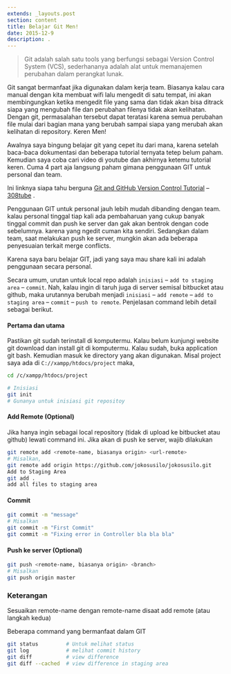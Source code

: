 ```yaml
---
extends: _layouts.post
section: content
title: Belajar Git Men!
date: 2015-12-9
description: .
---
```


> Git adalah salah satu tools yang berfungsi sebagai Version Control System (VCS), sederhananya adalah alat untuk memanajemen perubahan dalam perangkat lunak.

Git sangat bermanfaat jika digunakan dalam kerja team. Biasanya kalau cara manual dengan kita membuat wifi lalu mengedit di satu tempat, ini akan membingungkan ketika mengedit file yang sama dan tidak akan bisa ditrack siapa yang mengubah file dan perubahan filenya tidak akan kelihatan. Dengan git, permasalahan tersebut dapat teratasi karena semua perubahan file mulai dari bagian mana yang berubah sampai siapa yang merubah akan kelihatan di repository. Keren Men!

Awalnya saya bingung belajar git yang cepet itu dari mana, karena setelah baca-baca dokumentasi dan beberapa tutorial ternyata tetep belum paham. Kemudian saya coba cari video di youtube dan akhirnya ketemu tutorial keren. Cuma 4 part aja langsung paham gimana penggunaan GIT untuk personal dan team.

Ini linknya siapa tahu berguna [Git and GitHub Version Control Tutorial](https://www.youtube.com/watch?v=mYjZtU1-u9Y) – [308tube](https://www.youtube.com/watch?v=mYjZtU1-u9Y) .

Penggunaan GIT untuk personal jauh lebih mudah dibanding dengan team. kalau personal tinggal tiap kali ada pembaharuan yang cukup banyak tinggal commit dan push ke server dan gak akan bentrok dengan code sebelumnya. karena yang ngedit cuman kita sendiri. Sedangkan dalam team, saat melakukan push ke server, mungkin akan ada beberapa penyesuaian terkait merge conflicts.

Karena saya baru belajar GIT, jadi yang saya mau share kali ini adalah penggunaan secara personal.

Secara umum, urutan untuk local repo adalah `inisiasi` – `add to staging area` – `commit`. Nah, kalau ingin di taruh juga di server semisal bitbucket atau github, maka urutannya berubah menjadi `inisiasi` – `add remote` – `add to staging area` – `commit` – `push to remote`. Penjelasan command lebih detail sebagai berikut.

#### Pertama dan utama
Pastikan git sudah terinstall di komputermu. Kalau belum kunjungi website git download dan install git di komputermu. Kalau sudah, buka application git bash. Kemudian masuk ke directory yang akan digunakan. Misal project saya ada di `C://xampp/htdocs/project` maka,

```bash
cd /c/xampp/htdocs/project
```

```bash
# Inisiasi
git init
# Gunanya untuk inisiasi git repositoy
```

#### Add Remote (Optional)
Jika hanya ingin sebagai local repository (tidak di upload ke bitbucket atau github) lewati command ini. Jika akan di push ke server, wajib dilakukan

```bash
git remote add <remote-name, biasanya origin> <url-remote>
# Misalkan,
git remote add origin https://github.com/jokosusilo/jokosusilo.git
Add to Staging Area
git add .
add all files to staging area
```

#### Commit
```bash
git commit -m "message"
# Misalkan
git commit -m "First Commit"
git commit -m "Fixing error in Controller bla bla bla"
```

#### Push ke server (Optional)
```bash
git push <remote-name, biasanya origin> <branch>
# Misalkan
git push origin master
```

### Keterangan
Sesuaikan remote-name dengan remote-name disaat add remote (atau langkah kedua)

Beberapa command yang bermanfaat dalam GIT
```bash
git status         # Untuk melihat status
git log            # melihat commit history
git diff           # view difference
git diff --cached  # view difference in staging area
```